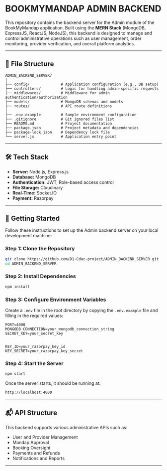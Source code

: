 # BOOKMYMANDAP ADMIN BACKEND

This repository contains the backend server for the Admin module of the BookMyMandap application. Built using the **MERN Stack** (MongoDB, ExpressJS, ReactJS, NodeJS), this backend is designed to manage and control administrative operations such as user management, order monitoring, provider verification, and overall platform analytics.

---

## 📁 File Structure

```
ADMIN_BACKEND_SERVER/
│
├── config/              # Application configuration (e.g., DB setup)
├── controllers/         # Logic for handling admin-specific requests
├── middlewares/         # Middleware for admin authentication/authorization
├── models/              # MongoDB schemas and models
├── routes/              # API route definitions
│
├── .env.example         # Sample environment configuration
├── .gitignore           # Git ignored files list
├── README.md            # Project documentation
├── package.json         # Project metadata and dependencies
├── package-lock.json    # Dependency lock file
└── server.js            # Application entry point
```

---

## 🛠️ Tech Stack

- **Server:** Node.js, Express.js  
- **Database:** MongoDB  
- **Authentication:** JWT, Role-based access control  
- **File Storage:** Cloudinary  
- **Real-Time:** Socket.IO  
- **Payment:** Razorpay  

---

## 🚀 Getting Started

Follow these instructions to set up the Admin backend server on your local development machine:

### Step 1: Clone the Repository

```bash
git clone https://github.com/D1-Cdac-project/ADMIN_BACKEND_SERVER.git
cd ADMIN_BACKEND_SERVER
```

### Step 2: Install Dependencies

```bash
npm install
```

### Step 3: Configure Environment Variables

Create a `.env` file in the root directory by copying the `.env.example` file and filling in the required values:

```env
PORT=4000
MONGODB_CONNECTION=your_mongodb_connection_string
SECRET_KEY=your_secret_key


KEY_ID=your_razorpay_key_id
KEY_SECRET=your_razorpay_key_secret
```

### Step 4: Start the Server

```bash
npm start
```

Once the server starts, it should be running at:

```
http://localhost:4000
```

---

## 📬 API Structure

This backend supports various administrative APIs such as:

- User and Provider Management
- Mandap Approval
- Booking Oversight
- Payments and Refunds
- Notifications and Reports

---

